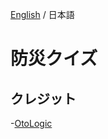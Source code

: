 [English](https://github.com/Yama-Haya/BosaiQuiz) / 日本語

# 防災クイズ

## クレジット
-[OtoLogic](https://otologic.jp)
